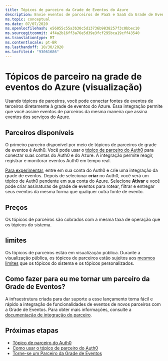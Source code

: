 ```yaml
---
title: Tópicos de parceiro da Grade de Eventos do Azure
description: Envie eventos de parceiros de PaaS e SaaS da Grade de Eventos de terceiros diretamente para os serviços do Azure com a Grade de Eventos do Azure.
ms.topic: conceptual
ms.date: 07/07/2020
ms.openlocfilehash: e56055c55a3b30c5d13736b9838257f3c0bbec10
ms.sourcegitcommit: 4f4a2b16ff3a76e5d39e3fcf295bca19cff43540
ms.translationtype: MT
ms.contentlocale: pt-BR
ms.lasthandoff: 10/30/2020
ms.locfileid: "93061686"
---
```

# <a name="partner-topics-in-azure-event-grid-preview"></a>Tópicos de parceiro na grade de eventos do Azure (visualização)
Usando tópicos de parceiros, você pode conectar fontes de eventos de terceiros diretamente à grade de eventos do Azure. Essa integração permite que você assine eventos de parceiros da mesma maneira que assina eventos dos serviços do Azure. 

## <a name="available-partners"></a>Parceiros disponíveis
O primeiro parceiro disponível por meio de tópicos de parceiros de grade de eventos é Auth0. Você pode usar o [tópico de parceiro do Auth0](auth0-overview.md) para conectar suas contas do Auth0 e do Azure. A integração permite reagir, registrar e monitorar eventos Auth0 em tempo real.

[Para experimentar](auth0-how-to.md), entre em sua conta do Auth0 e crie uma integração da grade de eventos. Depois de selecionar **criar** no Auth0, você verá um tópico de Auth0 pendente em sua conta do Azure. Selecione **Ativar** e você pode criar assinaturas de grade de eventos para rotear, filtrar e entregar seus eventos da mesma forma que qualquer outra fonte de evento.

## <a name="pricing"></a>Preços
Os tópicos de parceiros são cobrados com a mesma taxa de operação que os tópicos do sistema.

## <a name="limits"></a>limites
Os tópicos de parceiros estão em visualização pública. Durante a visualização pública, os tópicos de parceiros estão sujeitos aos [mesmos limites](../azure-resource-manager/management/azure-subscription-service-limits.md#event-grid-limits) que os tópicos do sistema e os tópicos personalizados.

## <a name="how-do-i-become-an-event-grid-partner"></a>Como fazer para eu me tornar um parceiro da Grade de Eventos?
A infraestrutura criada para dar suporte a esse lançamento torna fácil e rápido a integração de funcionalidades de eventos de novos parceiros com a Grade de Eventos. Para obter mais informações, consulte a [documentação de integração do parceiro](partner-onboarding-overview.md).

## <a name="next-steps"></a>Próximas etapas

- [Tópico de parceiro do Auth0](auth0-overview.md)
- [Como usar o tópico de parceiro do Auth0](auth0-how-to.md)
- [Torne-se um Parceiro da Grade de Eventos](partner-onboarding-overview.md)